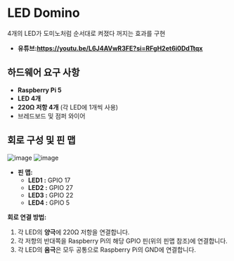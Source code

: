 # LED Domino

4개의 LED가 도미노처럼 순서대로 켜졌다 꺼지는 효과를 구현

- **유튜브:https://youtu.be/L6J4AVwR3FE?si=RFgH2et6i0DdTtqx**

## 하드웨어 요구 사항

- **Raspberry Pi 5**
- **LED 4개**
- **220Ω 저항 4개** (각 LED에 1개씩 사용)
- 브레드보드 및 점퍼 와이어

## 회로 구성 및 핀 맵

![image](https://github.com/user-attachments/assets/482a8f0e-7e8f-45b2-ba1b-fe3c4738c9b1)
![image](https://github.com/user-attachments/assets/5dac8f83-b9c0-4d1b-badf-ab516a2d72cc)


- **핀 맵:**
  - **LED1 :** GPIO 17  
  - **LED2 :** GPIO 27  
  - **LED3 :** GPIO 22  
  - **LED4 :** GPIO 5

**회로 연결 방법:**
1. 각 LED의 **양극**에 220Ω 저항을 연결합니다.
2. 각 저항의 반대쪽을 Raspberry Pi의 해당 GPIO 핀(위의 핀맵 참조)에 연결합니다.
3. 각 LED의 **음극**은 모두 공통으로 Raspberry Pi의 GND에 연결합니다.
